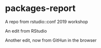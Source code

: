 # packages-report
A repo from rstudio::conf 2019 workshop

An edit from RStudio

Another edit, now from GitHun in the browser
